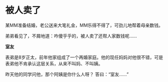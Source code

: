 # 被人卖了

某MM准备结婚，老公送来大笔礼金，MM乐得不得了，可劲儿地帮着母亲数钱。 

弟弟看见了，不屑地道：咋傻乎乎的，被人卖了还帮人家数钱呢…… 

**室友**

表弟是8岁正太，前年他家组成了一个再婚家庭。他的现任妈妈对他很不错，可是表弟他不肯承认这层关系，从来不叫妈、不叫姨。 

昨天他的同学问他，那个阿姨是你什么人呀？ 答曰：“室友……”